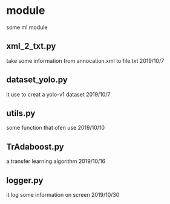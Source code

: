 # module
some ml module

## xml_2_txt.py
take some information from annocation.xml to file.txt 	2019/10/7

## dataset_yolo.py
it use to creat a yolo-v1 dataset	2019/10/7

## utils.py
some function that ofen use		2019/10/10

## TrAdaboost.py
a transfer learning algorithm		2019/10/16

## logger.py
it log some information on screen		2019/10/30
